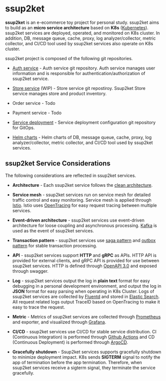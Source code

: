 # ssup2ket

**ssup2ket** is an e-ecommerce toy project for personal study. ssup2ket aims to build as an **micro service architecture** based on **K8s** ([Kubernetes](https://kubernetes.io/)). ssup2ket services are deployed, operated, and monitored on K8s cluster. In addition, DB, message queue, cache, proxy, log analyzer/collector, metric collector, and CI/CD tool used by ssup2ket services also operate on K8s cluster.

ssup2ket project is composed of the following git repositories.

* [Auth service](https://github.com/ssup2ket/ssup2ket-auth-service) - Auth service git repository. Auth service manages user information and is responsible for authentication/authorization of ssup2ket service.

* [Store service](https://github.com/ssup2ket/ssup2ket-store-service) (WIP) - Store service git repostiroy. Ssup2ket Store service manages store and product inventory.

* Order service - Todo

* Payment service - Todo

* [Service deployment](https://github.com/ssup2ket/ssup2ket-service-deployment) - Service deployment configuration git repository for GitOps.

* [Helm charts](https://github.com/ssup2ket/ssup2ket-helm-charts) - Helm charts of DB, message queue, cache, proxy, log analyzer/collector, metric collector, and CI/CD tool used by ssup2ket services.

## ssup2ket Service Considerations

The following considerations are reflected in ssup2ket services.

* **Architecture** - Each ssup2ket service follows the [clean architecture](https://blog.cleancoder.com/uncle-bob/2012/08/13/the-clean-architecture.html). 
* **Service mesh** - ssup2ket services run on service mesh for detailed traffic control and easy monitoring. Service mesh is applied through [Istio](https://istio.io/). Istio uses [OpenTracing](https://opentracing.io/) for easy request tracing between multiple services.

* **Event-driven architecture** - ssup2ket services use event-driven architecture for loose coupling and asynchronous processing. [Kafka](https://kafka.apache.org/) is used as the event of ssup2ket services.

* **Transaction pattern** - ssup2ket services use [saga pattern](https://microservices.io/patterns/data/saga.html) and [outbox pattern](https://microservices.io/patterns/data/transactional-outbox.html) for stable transaction processing.

* **API** - ssup2ket services support **HTTP** and **gRPC** as APIs. HTTP API is provided for external clients, and gRPC API is provided for use between ssup2ket services. HTTP is defined through [OpenAPI 3.0](https://www.openapis.org/) and exposed through swagger.

* **Log** - ssup2ket services output the log in **plain text** format for easy debugging in a personal development environment, and output the log in **JSON** format for easy parsing when operating in K8s Cluster. Logs of ssup2ket services are collected by [Fluentd](https://www.fluentd.org/) and stored in [Elastic Search](https://www.elastic.co/elasticsearch/). All request related logs output TraceID based on OpenTracing to make it easy to trace the request.

* **Metric** - Metrics of ssup2ket services are collected through [Prometheus](https://prometheus.io/) and exporter, and visualized through [Grafana](https://grafana.com/).

* **CI/CD** - ssup2ket services use CI/CD for stable service distribution. CI (Continuous Integration) is performed through [Github Actions](https://github.com/features/actions) and CD (Continuous Deployment) is performed through [ArgoCD](https://argo-cd.readthedocs.io/en/stable/).

* **Gracefully shutdown** - Ssup2ket services supports gracefully shutdown to minimize deployment impact. K8s sends **SIGTERM** signal to notify the app of termination before the app termination. Therefore, when ssup2ket services receive a sigterm signal, they terminate the service gracefully.
